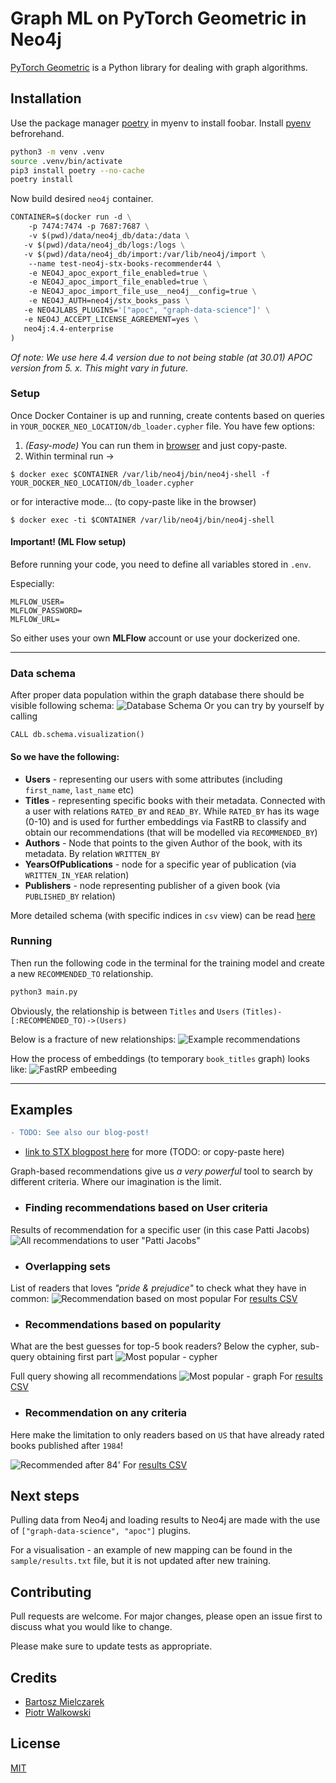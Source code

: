 # Graph ML on PyTorch Geometric in Neo4j

[PyTorch Geometric](https://pytorch-geometric.readthedocs.io/en/latest/) is a Python library for dealing with graph algorithms.

## Installation

Use the package manager [poetry](https://python-poetry.org/) in myenv to install foobar. Install [pyenv](https://github.com/pyenv/pyenv) befrorehand.

```bash
python3 -m venv .venv
source .venv/bin/activate
pip3 install poetry --no-cache   
poetry install
```

Now build desired `neo4j` container.
```dockerfile
CONTAINER=$(docker run -d \
    -p 7474:7474 -p 7687:7687 \
    -v $(pwd)/data/neo4j_db/data:/data \
   -v $(pwd)/data/neo4j_db/logs:/logs \
   -v $(pwd)/data/neo4j_db/import:/var/lib/neo4j/import \
    --name test-neo4j-stx-books-recommender44 \
    -e NEO4J_apoc_export_file_enabled=true \
    -e NEO4J_apoc_import_file_enabled=true \
    -e NEO4J_apoc_import_file_use__neo4j__config=true \
    -e NEO4J_AUTH=neo4j/stx_books_pass \
   -e NEO4JLABS_PLUGINS='["apoc", "graph-data-science"]' \
   -e NEO4J_ACCEPT_LICENSE_AGREEMENT=yes \
   neo4j:4.4-enterprise
)                  
```

*Of note: We use here 4.4 version due to not being stable (at 30.01) APOC version from 5. x. This might vary in future.*

### Setup
Once Docker Container is up and running, create contents based on queries in `YOUR_DOCKER_NEO_LOCATION/db_loader.cypher` file.
You have few options:
1. _(Easy-mode)_ You can run them in [browser](http://localhost:7474/browser) and just copy-paste.
2. Within terminal run ->

`$ docker exec $CONTAINER /var/lib/neo4j/bin/neo4j-shell -f YOUR_DOCKER_NEO_LOCATION/db_loader.cypher`

or for interactive mode... (to copy-paste like in the browser)

`$ docker exec -ti $CONTAINER /var/lib/neo4j/bin/neo4j-shell`

#### Important! (ML Flow setup)

Before running your code, you need to define all variables stored in `.env`.

Especially:
```commandline
MLFLOW_USER=
MLFLOW_PASSWORD=
MLFLOW_URL=
```

So either uses your own **MLFlow** account or use your dockerized one.

---
### Data schema
After proper data population within the graph database there should be visible following schema:
![Database Schema](assets/img/schemat.png)
Or you can try by yourself by calling 
```cypher 
CALL db.schema.visualization()
```
#### So we have the following:
* **Users** - representing our users with some attributes (including `first_name`, `last_name` etc)
* **Titles** - representing specific books with their metadata. Connected with a user with relations `RATED_BY` and `READ_BY`. While `RATED_BY` has its wage (0-10) and is used for further embeddings via FastRB to classify and obtain our recommendations (that will be modelled via `RECOMMENDED_BY`)
* **Authors** - Node that points to the given Author of the book, with its metadata. By relation `WRITTEN_BY`
* **YearsOfPublications** - node for a specific year of publication (via `WRITTEN_IN_YEAR` relation)
* **Publishers** - node representing publisher of a given book (via `PUBLISHED_BY` relation)


More detailed schema (with specific indices in `csv` view) can be read [here](assets/full_schema_prior_mapping.csv) 

### Running
Then run the following code in the terminal for the training model and create a new `RECOMMENDED_TO` relationship. 

```bash
python3 main.py
```


Obviously, the relationship is between `Titles` and `Users`
`(Titles)-[:RECOMMENDED_TO)->(Users)`

Below is a fracture of new relationships:
![Example recommendations](assets/img/recommendation_results.png)

How the process of embeddings (to temporary `book_titles` graph) looks like:
![FastRP embeeding](assets/img/fast_rp_embedding.png)


---

## Examples 
```diff
- TODO: See also our blog-post!
```

- [link to STX blogpost here](https://docs.google.com/document/d/1AJ7Gm_Lc-wcRb_IXm1GvShT6c2yQ8Q0csD_6vLwYDLA/edit#) for more (TODO: or copy-paste here)

Graph-based recommendations give us *a very powerful* tool to search by different criteria. Where our imagination is the limit.

* ### Finding recommendations based on User criteria

Results of recommendation for a specific user (in this case Patti Jacobs)
![All recommendations to user "Patti Jacobs"](assets/img/patti_jacobs_recommendations.png)

* ### Overlapping sets 

List of readers that loves *"pride & prejudice"* to check what they have in common:
![Recommendation based on most popular](assets/img/pride_1.png)
For [results CSV](assets/pride_recommendations.csv) 


* ### Recommendations based on popularity

What are the best guesses for top-5 book readers?
Below the cypher, sub-query obtaining first part 
![Most popular - cypher](assets/img/most_popular_cypher.png)

Full query showing all recommendations
![Most popular - graph](assets/img/top_based_on_most_popular.png)
For [results CSV](assets/most_popular_books_by_reads.csv)


* ### Recommendation on any criteria

Here make the limitation to only readers based on `US` that have already rated books published after `1984`!

![Recommended after 84'](assets/img/recommended_us_after_1984.png)
For [results CSV](assets/recommended_after_84.csv)


## Next steps
Pulling data from Neo4j and loading results to Neo4j are made with the use of `["graph-data-science", "apoc"]` plugins.

For a visualisation - an example of new mapping can be found in the `sample/results.txt` file, but it is not updated after new training.

## Contributing

Pull requests are welcome. For major changes, please open an issue first
to discuss what you would like to change.

Please make sure to update tests as appropriate.

## Credits
* [Bartosz Mielczarek](https://www.linkedin.com/in/bartosz-mielczarek-647346117)
* [Piotr Walkowski](https://www.linkedin.com/in/piotrwalkowski/)


## License

[MIT](https://choosealicense.com/licenses/mit/)
